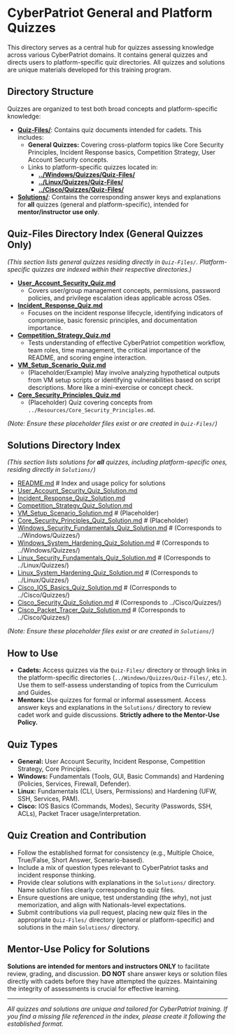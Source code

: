 # CyberPatriot General and Platform Quizzes

This directory serves as a central hub for quizzes assessing knowledge across various CyberPatriot domains. It contains general quizzes and directs users to platform-specific quiz directories. All quizzes and solutions are unique materials developed for this training program.

## Directory Structure

Quizzes are organized to test both broad concepts and platform-specific knowledge:

-   [**Quiz-Files/**](Quiz-Files/README.md): Contains quiz documents intended for cadets. This includes:
    -   **General Quizzes:** Covering cross-platform topics like Core Security Principles, Incident Response basics, Competition Strategy, User Account Security concepts.
    -   Links to platform-specific quizzes located in:
        -   [**../Windows/Quizzes/Quiz-Files/**](../Windows/Quizzes/Quiz-Files/)
        -   [**../Linux/Quizzes/Quiz-Files/**](../Linux/Quizzes/Quiz-Files/)
        -   [**../Cisco/Quizzes/Quiz-Files/**](../Cisco/Quizzes/Quiz-Files/)
-   [**Solutions/**](Solutions/README.md): Contains the corresponding answer keys and explanations for **all** quizzes (general and platform-specific), intended for **mentor/instructor use only**.

## Quiz-Files Directory Index (General Quizzes Only)

*(This section lists general quizzes residing directly in `Quiz-Files/`. Platform-specific quizzes are indexed within their respective directories.)*

-   [**User_Account_Security_Quiz.md**](Quiz-Files/User_Account_Security_Quiz.md)
    *   Covers user/group management concepts, permissions, password policies, and privilege escalation ideas applicable across OSes.
-   [**Incident_Response_Quiz.md**](Quiz-Files/Incident_Response_Quiz.md)
    *   Focuses on the incident response lifecycle, identifying indicators of compromise, basic forensic principles, and documentation importance.
-   [**Competition_Strategy_Quiz.md**](Quiz-Files/Competition_Strategy_Quiz.md)
    *   Tests understanding of effective CyberPatriot competition workflow, team roles, time management, the critical importance of the README, and scoring engine interaction.
-   [**VM_Setup_Scenario_Quiz.md**](Quiz-Files/VM_Setup_Scenario_Quiz.md)
    *   (Placeholder/Example) May involve analyzing hypothetical outputs from VM setup scripts or identifying vulnerabilities based on script descriptions. More like a mini-exercise or concept check.
-   [**Core_Security_Principles_Quiz.md**](Quiz-Files/Core_Security_Principles_Quiz.md)
    *   (Placeholder) Quiz covering concepts from `../Resources/Core_Security_Principles.md`.

*(Note: Ensure these placeholder files exist or are created in `Quiz-Files/`)*

## Solutions Directory Index

*(This section lists solutions for **all** quizzes, including platform-specific ones, residing directly in `Solutions/`)*

-   [README.md](Solutions/README.md) # Index and usage policy for solutions
-   [User_Account_Security_Quiz_Solution.md](Solutions/User_Account_Security_Quiz_Solution.md)
-   [Incident_Response_Quiz_Solution.md](Solutions/Incident_Response_Quiz_Solution.md)
-   [Competition_Strategy_Quiz_Solution.md](Solutions/Competition_Strategy_Quiz_Solution.md)
-   [VM_Setup_Scenario_Solution.md](Solutions/VM_Setup_Scenario_Solution.md) # (Placeholder)
-   [Core_Security_Principles_Quiz_Solution.md](Solutions/Core_Security_Principles_Quiz_Solution.md) # (Placeholder)
-   [Windows_Security_Fundamentals_Quiz_Solution.md](Solutions/Windows_Security_Fundamentals_Quiz_Solution.md) # (Corresponds to ../Windows/Quizzes/)
-   [Windows_System_Hardening_Quiz_Solution.md](Solutions/Windows_System_Hardening_Quiz_Solution.md) # (Corresponds to ../Windows/Quizzes/)
-   [Linux_Security_Fundamentals_Quiz_Solution.md](Solutions/Linux_Security_Fundamentals_Quiz_Solution.md) # (Corresponds to ../Linux/Quizzes/)
-   [Linux_System_Hardening_Quiz_Solution.md](Solutions/Linux_System_Hardening_Quiz_Solution.md) # (Corresponds to ../Linux/Quizzes/)
-   [Cisco_IOS_Basics_Quiz_Solution.md](Solutions/Cisco_IOS_Basics_Quiz_Solution.md) # (Corresponds to ../Cisco/Quizzes/)
-   [Cisco_Security_Quiz_Solution.md](Solutions/Cisco_Security_Quiz_Solution.md) # (Corresponds to ../Cisco/Quizzes/)
-   [Cisco_Packet_Tracer_Quiz_Solution.md](Solutions/Cisco_Packet_Tracer_Quiz_Solution.md) # (Corresponds to ../Cisco/Quizzes/)

*(Note: Ensure these placeholder files exist or are created in `Solutions/`)*

## How to Use

-   **Cadets:** Access quizzes via the `Quiz-Files/` directory or through links in the platform-specific directories (`../Windows/Quizzes/Quiz-Files/`, etc.). Use them to self-assess understanding of topics from the Curriculum and Guides.
-   **Mentors:** Use quizzes for formal or informal assessment. Access answer keys and explanations in the `Solutions/` directory to review cadet work and guide discussions. **Strictly adhere to the Mentor-Use Policy.**

## Quiz Types

-   **General:** User Account Security, Incident Response, Competition Strategy, Core Principles.
-   **Windows:** Fundamentals (Tools, GUI, Basic Commands) and Hardening (Policies, Services, Firewall, Defender).
-   **Linux:** Fundamentals (CLI, Users, Permissions) and Hardening (UFW, SSH, Services, PAM).
-   **Cisco:** IOS Basics (Commands, Modes), Security (Passwords, SSH, ACLs), Packet Tracer usage/interpretation.

## Quiz Creation and Contribution

-   Follow the established format for consistency (e.g., Multiple Choice, True/False, Short Answer, Scenario-based).
-   Include a mix of question types relevant to CyberPatriot tasks and incident response thinking.
-   Provide clear solutions with explanations in the `Solutions/` directory. Name solution files clearly corresponding to quiz files.
-   Ensure questions are unique, test understanding (the *why*), not just memorization, and align with Nationals-level expectations.
-   Submit contributions via pull request, placing new quiz files in the appropriate `Quiz-Files/` directory (general or platform-specific) and solutions in the main `Solutions/` directory.

## Mentor-Use Policy for Solutions

**Solutions are intended for mentors and instructors ONLY** to facilitate review, grading, and discussion. **DO NOT** share answer keys or solution files directly with cadets before they have attempted the quizzes. Maintaining the integrity of assessments is crucial for effective learning.

---
*All quizzes and solutions are unique and tailored for CyberPatriot training. If you find a missing file referenced in the index, please create it following the established format.*

